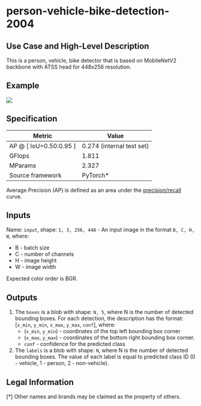 # person-vehicle-bike-detection-2004

## Use Case and High-Level Description

This is a person, vehicle, bike detector that is based on MobileNetV2
backbone with ATSS head for 448x256 resolution.

## Example

![](person-vehicle-bike-detection-2004.png)

## Specification

| Metric                          | Value                                     |
|---------------------------------|-------------------------------------------|
| AP @ [ IoU=0.50:0.95 ]          | 0.274 (internal test set)                 |
| GFlops                          | 1.811                                     |
| MParams                         | 2.327                                     |
| Source framework                | PyTorch\*                                 |

Average Precision (AP) is defined as an area under
the [precision/recall](https://en.wikipedia.org/wiki/Precision_and_recall)
curve.

## Inputs

Name: `input`, shape: `1, 3, 256, 448` - An input image in the format `B, C, H, W`,
where:

- B - batch size
- C - number of channels
- H - image height
- W - image width

Expected color order is BGR.

## Outputs

1. The `boxes` is a blob with shape: `N, 5`, where N is the number of detected
   bounding boxes. For each detection, the description has the format:
   [`x_min`, `y_min`, `x_max`, `y_max`, `conf`],
   where:
    - (`x_min`, `y_min`) - coordinates of the top left bounding box corner
    - (`x_max`, `y_max`) - coordinates of the bottom right bounding box corner.
    - `conf` - confidence for the predicted class
2. The `labels` is a blob with shape: `N`, where N is the number of detected
   bounding boxes. The value of each label is equal to predicted class ID
   (0 - vehicle, 1 - person, 2 - non-vehicle).

## Legal Information
[*] Other names and brands may be claimed as the property of others.
